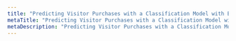```yaml
---
title: "Predicting Visitor Purchases with a Classification Model with BigQuery ML"
metaTitle: "Predicting Visitor Purchases with a Classification Model with BigQuery ML"
metaDescription: "Predicting Visitor Purchases with a Classification Model with BigQuery ML"
---
```


